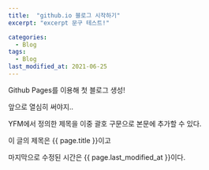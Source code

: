 ```yaml
---
title:  "github.io 블로그 시작하기"
excerpt: "excerpt 문구 테스트!"

categories:
  - Blog
tags:
  - Blog
last_modified_at: 2021-06-25
---
```


Github Pages를 이용해 첫 블로그 생성!

앞으로 열심히 써야지..

YFM에서 정의한 제목을 이중 괄호 구문으로 본문에 추가할 수 있다.

이 글의 제목은 {{ page.title }}이고

마지막으로 수정된 시간은 {{ page.last_modified_at }}이다.

